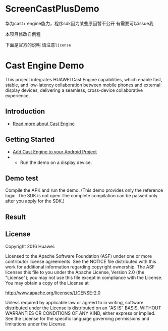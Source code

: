  
# ScreenCastPlusDemo

华为cast+ engine能力，程序sdk因为某些原因暂不公开 有需要可以issue我

本项目修改自例程

下面是官方的说明 请注意`license`

Cast Engine Demo
==============================

This project integrates HUAWEI Cast Engine capabilities, which enable fast, stable, and low-latency collaboration between mobile
phones and external display devices, delivering a seamless, cross-device collaborative experience.

Introduction
------------

- [Read more about Cast Engine](https://developer.huawei.com/consumer/en/doc/development/connectivity-Guides/introduction-0000001052079408)

Getting Started
---------------

- [Add Cast Engine to your Android Project](https://developer.huawei.com/consumer/en/doc/development/connectivity-Guides/preparations-0000001051750226)
- - Run the demo on a display device.

Demo test
---------------------

Compile the APK and run the demo.
(This demo provides only the reference logic. The SDK is not open.The complete compilation can be passed only after you apply for the SDK.)

Result
-----------


License
-------

Copyright 2016 Huawei.

Licensed to the Apache Software Foundation (ASF) under one or more contributor
license agreements.  See the NOTICE file distributed with this work for
additional information regarding copyright ownership.  The ASF licenses this
file to you under the Apache License, Version 2.0 (the "License"); you may not
use this file except in compliance with the License.  You may obtain a copy of
the License at

  http://www.apache.org/licenses/LICENSE-2.0

Unless required by applicable law or agreed to in writing, software
distributed under the License is distributed on an "AS IS" BASIS, WITHOUT
WARRANTIES OR CONDITIONS OF ANY KIND, either express or implied.  See the
License for the specific language governing permissions and limitations under
the License.
